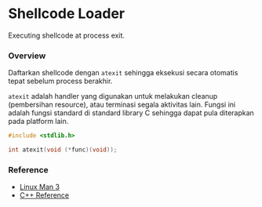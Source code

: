 # Shellcode Loader

Executing shellcode at process exit.

### Overview

Daftarkan shellcode dengan `atexit` sehingga eksekusi secara otomatis tepat sebelum process berakhir.

`atexit` adalah handler yang digunakan untuk melakukan cleanup (pembersihan resource), atau terminasi segala aktivitas lain. Fungsi ini adalah fungsi standard di standard library C sehingga dapat pula diterapkan pada platform lain.

```c++
#include <stdlib.h>

int atexit(void (*func)(void));
```

### Reference

- [Linux Man 3](https://man7.org/linux/man-pages/man3/atexit.3.html)
- [C++ Reference](http://en.cppreference.com/w/c/program/atexit)